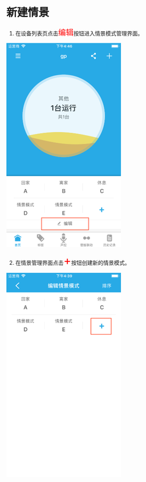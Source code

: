 # 新建情景

1. 在设备列表页点击<font style='color:#ff0000;font-size:20px'>编辑</font>按钮进入情景模式管理界面。

<img src="../images/scene/进入编辑.png" width = "300" height = "534">

2. 在情景管理界面点击<font style='color:#ff0000;font-size:30px'>+</font>按钮创建新的情景模式。

<img src="../images/scene/添加.png" width = "300" height = "534">